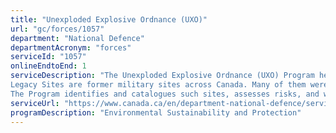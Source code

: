 ```yaml
---
title: "Unexploded Explosive Ordnance (UXO)"
url: "gc/forces/1057"
department: "National Defence"
departmentAcronym: "forces"
serviceId: "1057"
onlineEndtoEnd: 1
serviceDescription: "The Unexploded Explosive Ordnance (UXO) Program helps to manage risks posed by UXO on Legacy Sites across the country and thereby contributes to the health and safety of Canadians. 
Legacy Sites are former military sites across Canada. Many of them were used for training and weapons testing during conflicts such as the world wars and the Korean War. A UXO legacy site is any property that was owned, leased or used by the Department of National Defence (DND) for military purposes. These properties are no longer a part of the department’s inventory, but could still present a UXO-related risk to the public.
The Program identifies and catalogues such sites, assesses risks, and works to reduce UXO risk through property controls, assessment surveys, UXO clearance operations, and public education."
serviceUrl: "https://www.canada.ca/en/department-national-defence/services/uxo/unexploded-explosive-ordnance.html"
programDescription: "Environmental Sustainability and Protection"
---
```

